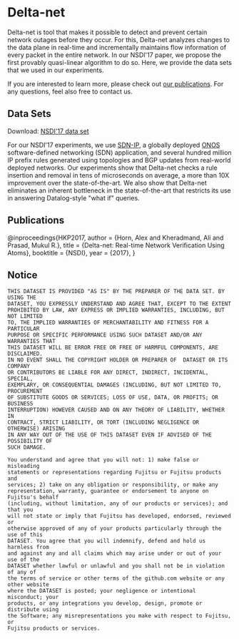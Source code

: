 # Delta-net

Delta-net is tool that makes it possible to detect and prevent certain network
outages before they occur. For this, Delta-net analyzes changes to the data plane
in real-time and incrementally maintains flow information of every packet in the
entire network. In our NSDI'17 paper, we propose the first provably quasi-linear
algorithm to do so. Here, we provide the data sets that we used in our experiments.

If you are interested to learn more, please check out [our publications](#publications).
For any questions, feel also free to contact us.

## Data Sets

Download: [NSDI'17 data set][data-set-nsdi-17]

For our NSDI'17 experiments, we use [SDN-IP][sdn-ip], a globally deployed [ONOS][onos]
software-defined networking (SDN) application, and several hundred million IP prefix
rules generated using topologies and BGP updates from real-world deployed networks.
Our experiments show that Delta-net checks a rule insertion and removal in tens of
microseconds on average, a more than 10X improvement over the state-of-the-art. We
also show that Delta-net eliminates an inherent bottleneck in the state-of-the-art
that restricts its use in answering Datalog-style "what if" queries.

[sdn-ip]: https://wiki.onosproject.org/display/ONOS/SDN-IP+Architecture
[onos]: http://onosproject.org/
[data-set-nsdi-17]: https://mega.nz/#!WgYBSZqC!pruWLWKse4KA60Mb35p4CE2eaJ-d1zyX4PkaO2PNWA0

## Publications

@inproceedings{HKP2017,
 author = {Horn, Alex and Kheradmand, Ali and Prasad, Mukul R.},
 title = {Delta-net: Real-time Network Verification Using Atoms},
 booktitle = {NSDI},
 year = {2017},
}

## Notice

```
THIS DATASET IS PROVIDED "AS IS" BY THE PREPARER OF THE DATA SET. BY USING THE
DATASET, YOU EXPRESSLY UNDERSTAND AND AGREE THAT, EXCEPT TO THE EXTENT
PROHIBITED BY LAW, ANY EXPRESS OR IMPLIED WARRANTIES, INCLUDING, BUT NOT LIMITED
TO, THE IMPLIED WARRANTIES OF MERCHANTABILITY AND FITNESS FOR A PARTICULAR
PURPOSE OR SPECIFIC PERFORMANCE USING SUCH DATASET AND/OR ANY WARRANTIES THAT
THIS DATASET WILL BE ERROR FREE OR FREE OF HARMFUL COMPONENTS, ARE DISCLAIMED.
IN NO EVENT SHALL THE COPYRIGHT HOLDER OR PREPARER OF  DATASET OR ITS COMPANY
OR CONTRIBUTORS BE LIABLE FOR ANY DIRECT, INDIRECT, INCIDENTAL, SPECIAL,
EXEMPLARY, OR CONSEQUENTIAL DAMAGES (INCLUDING, BUT NOT LIMITED TO, PROCUREMENT
OF SUBSTITUTE GOODS OR SERVICES; LOSS OF USE, DATA, OR PROFITS; OR BUSINESS
INTERRUPTION) HOWEVER CAUSED AND ON ANY THEORY OF LIABILITY, WHETHER IN
CONTRACT, STRICT LIABILITY, OR TORT (INCLUDING NEGLIGENCE OR OTHERWISE) ARISING
IN ANY WAY OUT OF THE USE OF THIS DATASET EVEN IF ADVISED OF THE POSSIBILITY OF
SUCH DAMAGE.

You understand and agree that you will not: 1) make false or misleading
statements or representations regarding Fujitsu or Fujitsu products and
services; 2) take on any obligation or responsibility, or make any
representation, warranty, guarantee or endorsement to anyone on Fujitsu's behalf
(including, without limitation, any of our products or services); and that you
will not state or imply that Fujitsu has developed, endorsed, reviewed or
otherwise approved of any of your products particularly through the use of this
DATASET. You agree that you will indemnify, defend and hold us harmless from
and against any and all claims which may arise under or out of your use of the
DATASET whether lawful or unlawful and you shall not be in violation of any of
the terms of service or other terms of the github.com website or any other website
where the DATASET is posted; your negligence or intentional misconduct; your
products, or any integrations you develop, design, promote or distribute using
the Software; any misrepresentations you make with respect to Fujitsu, or
Fujitsu products or services.
```
